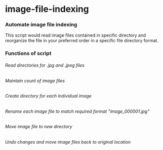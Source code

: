 # image-file-indexing
### Automate image file indexing 

This script would read image files contained in specific directory and reorganize the file in your
preferred order in a specific file directory format.

### Functions of script

###### Read directories for .jpg and .jpeg files
###### Maintain count of image files 
###### Create directory for each individual image
###### Rename each image file to match required format "image_000001.jpg"
###### Move image file to new directory 
###### Undo changes and move image files back to original location